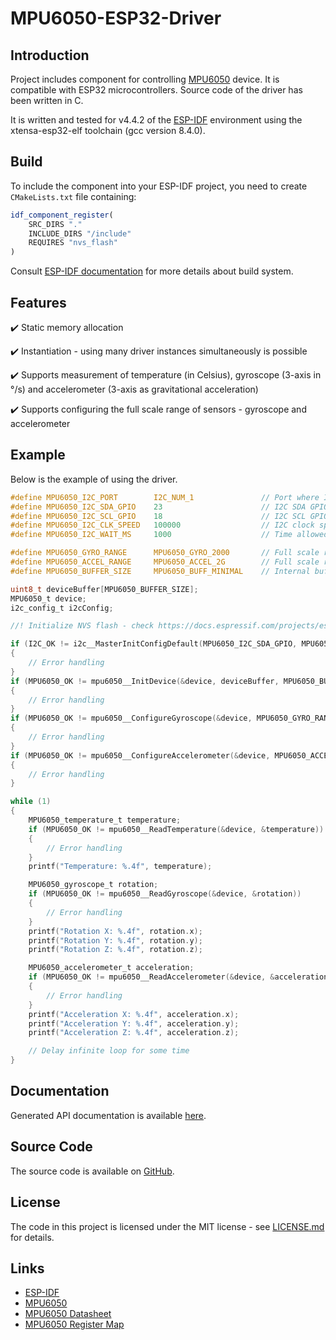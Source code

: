 # MPU6050-ESP32-Driver

## Introduction

Project includes component for controlling [MPU6050](https://invensense.tdk.com/products/motion-tracking/6-axis/mpu-6050/) device. It is compatible with ESP32 microcontrollers. Source code of the driver has been written in C. 

It is written and tested for v4.4.2 of the [ESP-IDF](https://github.com/espressif/esp-idf) environment using the xtensa-esp32-elf toolchain (gcc version 8.4.0).

## Build

To include the component into your ESP-IDF project, you need to create `CMakeLists.txt` file containing:
```cmake
idf_component_register(
    SRC_DIRS "." 
    INCLUDE_DIRS "/include"
    REQUIRES "nvs_flash"
)
```

Consult [ESP-IDF documentation](https://docs.espressif.com/projects/esp-idf/en/latest/esp32/api-guides/build-system.html) for more details about build system.

## Features

✔️ Static memory allocation <br />

✔️ Instantiation - using many driver instances simultaneously is possible <br />

✔️ Supports measurement of temperature (in Celsius), gyroscope (3-axis in °/s) and accelerometer (3-axis as gravitational acceleration) <br />

✔️ Supports configuring the full scale range of sensors - gyroscope and accelerometer <br />

## Example

Below is the example of using the driver.

```c
#define MPU6050_I2C_PORT        I2C_NUM_1               // Port where I2C driver will be installed
#define MPU6050_I2C_SDA_GPIO    23                      // I2C SDA GPIO
#define MPU6050_I2C_SCL_GPIO    18                      // I2C SCL GPIO
#define MPU6050_I2C_CLK_SPEED   100000                  // I2C clock speed frequency in Hz
#define MPU6050_I2C_WAIT_MS     1000                    // Time allowed to perform the read/write operation

#define MPU6050_GYRO_RANGE      MPU6050_GYRO_2000       // Full scale range for gyroscope
#define MPU6050_ACCEL_RANGE     MPU6050_ACCEL_2G        // Full scale range for accelerator
#define MPU6050_BUFFER_SIZE     MPU6050_BUFF_MINIMAL    // Internal buffer size for the MPU6050 instance

uint8_t deviceBuffer[MPU6050_BUFFER_SIZE];
MPU6050_t device;
i2c_config_t i2cConfig;

//! Initialize NVS flash - check https://docs.espressif.com/projects/esp-idf/en/latest/esp32/api-reference/storage/nvs_flash.html

if (I2C_OK != i2c__MasterInitConfigDefault(MPU6050_I2C_SDA_GPIO, MPU6050_I2C_SCL_GPIO, MPU6050_I2C_CLK_SPEED, &i2cConfig))
{
    // Error handling
}
if (MPU6050_OK != mpu6050__InitDevice(&device, deviceBuffer, MPU6050_BUFFER_SIZE, MPU6050_I2C_PORT, MPU6050_I2C_WAIT_MS, &i2cConfig))
{
    // Error handling
}
if (MPU6050_OK != mpu6050__ConfigureGyroscope(&device, MPU6050_GYRO_RANGE))
{
    // Error handling
}
if (MPU6050_OK != mpu6050__ConfigureAccelerometer(&device, MPU6050_ACCEL_RANGE))
{
    // Error handling
}

while (1)
{
    MPU6050_temperature_t temperature;
    if (MPU6050_OK != mpu6050__ReadTemperature(&device, &temperature))
    {
        // Error handling
    }
    printf("Temperature: %.4f", temperature);

    MPU6050_gyroscope_t rotation;
    if (MPU6050_OK != mpu6050__ReadGyroscope(&device, &rotation))
    {
        // Error handling
    }
    printf("Rotation X: %.4f", rotation.x);
    printf("Rotation Y: %.4f", rotation.y);
    printf("Rotation Z: %.4f", rotation.z);

    MPU6050_accelerometer_t acceleration;
    if (MPU6050_OK != mpu6050__ReadAccelerometer(&device, &acceleration))
    {
        // Error handling
    }
    printf("Acceleration X: %.4f", acceleration.x);
    printf("Acceleration Y: %.4f", acceleration.y);
    printf("Acceleration Z: %.4f", acceleration.z);

    // Delay infinite loop for some time
}
```

## Documentation

Generated API documentation is available [here](http://dziamian.github.io/MPU6050-ESP32-Driver).

## Source Code

The source code is available on [GitHub](https://github.com/dziamian/MPU6050-ESP32-Driver).

## License

The code in this project is licensed under the MIT license - see [LICENSE.md](https://github.com/dziamian/MPU6050-ESP32-Driver/blob/main/LICENSE.md) for details.

## Links
 
 * [ESP-IDF](https://github.com/espressif/esp-idf)
 * [MPU6050](https://invensense.tdk.com/products/motion-tracking/6-axis/mpu-6050/)
 * [MPU6050 Datasheet](https://invensense.tdk.com/wp-content/uploads/2015/02/MPU-6000-Datasheet1.pdf)
 * [MPU6050 Register Map](https://invensense.tdk.com/wp-content/uploads/2015/02/MPU-6000-Register-Map1.pdf)